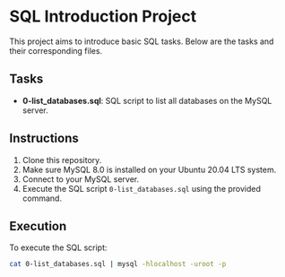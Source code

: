 # SQL Introduction Project

This project aims to introduce basic SQL tasks. Below are the tasks and their corresponding files.

## Tasks






- **0-list_databases.sql**: SQL script to list all databases on the MySQL server.

## Instructions





1. Clone this repository.
2. Make sure MySQL 8.0 is installed on your Ubuntu 20.04 LTS system.
3. Connect to your MySQL server.
4. Execute the SQL script `0-list_databases.sql` using the provided command.

## Execution

To execute the SQL script:

```bash
cat 0-list_databases.sql | mysql -hlocalhost -uroot -p


